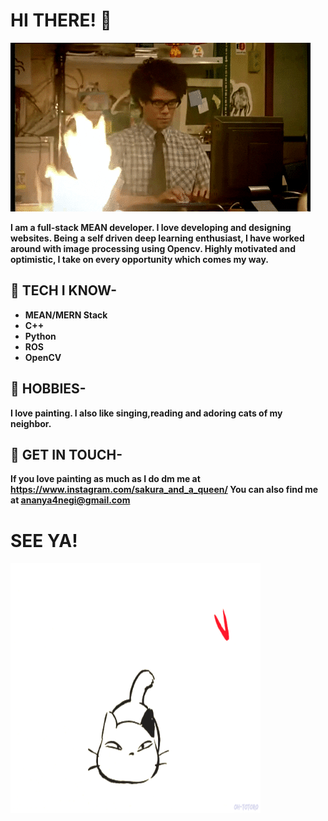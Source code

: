 # HI THERE! 👋

![cat](https://raw.githubusercontent.com/AnanyaNegi/AnanyaNegi/master/7678397bdf064434-programming-gif-find-share-on-giphy.gif)

**I am a full-stack MEAN developer. I love developing and designing websites. Being a self driven deep learning enthusiast, I have worked around with image processing using Opencv. Highly motivated and optimistic, I take on every opportunity which comes my way.**

## 🎯 TECH I KNOW-
* **MEAN/MERN Stack**
* **C++**
* **Python**
* **ROS**
* **OpenCV**

## 🎨 HOBBIES-
**I love painting. I also like singing,reading and adoring cats of my neighbor.**

## 📱 GET IN TOUCH-
**If you love painting as much as I do dm me at https://www.instagram.com/sakura_and_a_queen/ 
 You can also find me at ananya4negi@gmail.com**

# SEE YA!
<img src="https://raw.githubusercontent.com/AnanyaNegi/AnanyaNegi/master/original.gif" width="400" height="400" />

